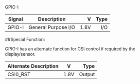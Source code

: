 GPIO-I

|Signal        |Description |V      |Type|
| ------------- |:--------------:| -----:|------:|
|GPIO-I     |General Purpose I/O | 1.8V |I/O |

##Special Function:

GPIO-I has an alternate function for CSI control if required by the display/sensor.

|Alternate Description |V  	   |	Type|
| -------------------- |:-----:| ------:|
|CSI0_RST    		   |1.8V   | Output |